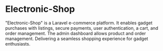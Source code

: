 # Electronic-Shop
"Electronic-Shop" is a Laravel e-commerce platform. It enables gadget purchases with listings, secure payments, user authentication, a cart, and order management. The admin dashboard allows product and order management. Delivering a seamless shopping experience for gadget enthusiasts.
